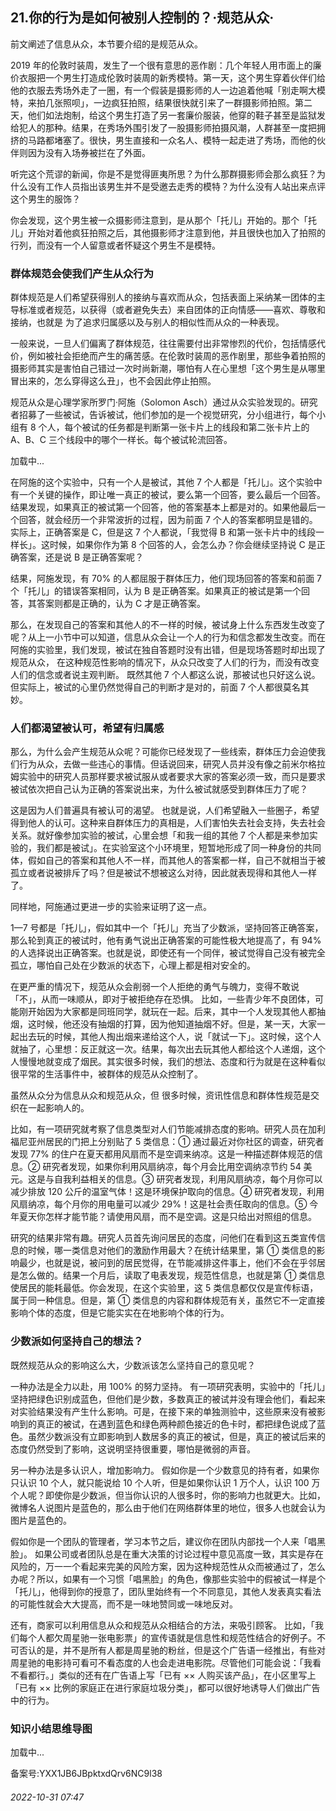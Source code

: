## 21.你的行为是如何被别人控制的？·规范从众·
前文阐述了信息从众，本节要介绍的是规范从众。



2019 年的伦敦时装周，发生了一个很有意思的恶作剧：几个年轻人用市面上的廉价衣服把一个男生打造成伦敦时装周的新秀模特。第一天，这个男生穿着伙伴们给他的衣服去秀场外走了一圈，有一个假装是摄影师的人一边追着他喊「别走啊大模特，来拍几张照呗」，一边疯狂拍照，结果很快就引来了一群摄影师拍照。第二天，他们如法炮制，给这个男生打造了另一套廉价服装，他穿的鞋子甚至是监狱发给犯人的那种。结果，在秀场外围引发了一股摄影师拍摄风潮，人群甚至一度把拥挤的马路都堵塞了。很快，男生直接和一众名人、模特一起走进了秀场，而他的伙伴则因为没有入场券被拦在了外面。



听完这个荒谬的新闻，你是不是觉得匪夷所思？为什么那群摄影师会那么疯狂？为什么没有工作人员指出该男生并不是受邀去走秀的模特？为什么没有人站出来点评这个男生的服饰？



你会发现，这个男生被一众摄影师注意到，是从那个「托儿」开始的。那个「托儿」开始对着他疯狂拍照之后，其他摄影师才注意到他，并且很快也加入了拍照的行列，而没有一个人留意或者怀疑这个男生不是模特。



### 群体规范会使我们产生从众行为


群体规范是人们希望获得别人的接纳与喜欢而从众，包括表面上采纳某一团体的主导标准或者规范，以获得（或者避免失去）来自团体的正向情感——喜欢、尊敬和接纳，也就是
 为了追求归属感以及与别人的相似性而从众的一种表现。
 



一般来说，一旦人们偏离了群体规范，往往需要付出非常惨烈的代价，包括情感代价，例如被社会拒绝而产生的痛苦感。在伦敦时装周的恶作剧里，那些争着拍照的摄影师其实是害怕自己错过一次时尚新潮，哪怕有人在心里想「这个男生是从哪里冒出来的，怎么穿得这么丑」，也不会因此停止拍照。



规范从众是心理学家所罗门·阿施（Solomon Asch）通过从众实验发现的。研究者招募了一些被试，告诉被试，他们参加的是一个视觉研究，分小组进行，每个小组有 8 个人，每个被试的任务都是判断第一张卡片上的线段和第二张卡片上的 A、B、C 三个线段中的哪个一样长。每个被试轮流回答。



![]()加载中...

在阿施的这个实验中，只有一个人是被试，其他 7 个人都是「托儿」。这个实验中有一个关键的操作，即让唯一真正的被试，要么第一个回答，要么最后一个回答。结果发现，如果真正的被试第一个回答，他的答案基本上都是对的。如果他最后一个回答，就会经历一个非常波折的过程，因为前面 7 个人的答案都明显是错的。实际上，正确答案是 C，但是这 7 个人都说，「我觉得 B 和第一张卡片中的线段一样长」。这时候，如果你作为第 8 个回答的人，会怎么办？你会继续坚持说 C 是正确答案，还是说 B 是正确答案呢？



结果，阿施发现，有 70% 的人都屈服于群体压力，他们现场回答的答案和前面 7 个「托儿」的错误答案相同，认为 B 是正确答案。如果真正的被试是第一个回答，其答案则都是正确的，认为 C 才是正确答案。



那么，在发现自己的答案和其他人的不一样的时候，被试身上什么东西发生改变了呢？从上一小节中可以知道，信息从众会让一个人的行为和信念都发生改变。而在阿施的实验里，我们发现，被试在独自答题时没有出错，但是现场答题时却出现了规范从众，
 在这种规范性影响的情况下，从众只改变了人们的行为，而没有改变人们的信念或者说主观判断。
 既然其他 7 个人都这么说，那被试也只好这么说。但实际上，被试的心里仍然觉得自己的判断才是对的，前面 7 个人都很莫名其妙。



### 人们都渴望被认可，希望有归属感


那么，为什么会产生规范从众呢？可能你已经发现了一些线索，群体压力会迫使我们行为从众，去做一些违心的事情。但话说回来，研究人员并没有像之前米尔格拉姆实验中的研究人员那样要求被试服从或者要求大家的答案必须一致，而只是要求被试依次把自己认为正确的答案说出来，为什么被试就感受到群体压力了呢？



这是因为人们普遍具有被认可的渴望。
 也就是说，人们希望融入一些圈子，希望得到他人的认可。这种来自群体压力的真相是，人们害怕失去社会支持，失去社会关系。就好像参加实验的被试，心里会想「和我一组的其他 7 个人都是来参加实验的，我们都是被试」。在实验室这个小环境里，短暂地形成了同一种身份的共同体，假如自己的答案和其他人不一样，而其他人的答案都一样，自己不就相当于被孤立或者说被排斥了吗？但是被试不想被这么对待，因此就表现得和其他人一样了。



同样地，阿施通过更进一步的实验来证明了这一点。



1—7 号都是「托儿」，假如其中一个「托儿」充当了少数派，坚持回答正确答案，那么轮到真正的被试时，他有勇气说出正确答案的可能性极大地提高了，有 94% 的人选择说出正确答案。也就是说，即使还有一个同伴，被试觉得自己没有被完全孤立，哪怕自己处在少数派的状态下，心理上都是相对安全的。



在更严重的情况下，规范从众会削弱一个人拒绝的勇气与魄力，变得不敢说「不」，从而一味顺从，即对于被拒绝存在恐惧。
 比如，一些青少年不良团体，可能刚开始因为大家都是同班同学，就玩在一起。后来，其中一个人发现其他人都抽烟，这时候，他还没有抽烟的打算，因为他知道抽烟不好。但是，某一天，大家一起出去玩的时候，其他人掏出烟来递给这个人，说「就试一下」。这时候，这个人就抽了，心里想：反正就这一次。结果，每次出去玩其他人都给这个人递烟，这个人慢慢地就变成了烟民。其实很多时候，我们的想法、态度和行为就是在这种看似很平常的生活事件中，被群体的规范从众控制了。



虽然从众分为信息从众和规范从众，但
 很多时候，资讯性信息和群体性规范是交织在一起影响人的。
 



比如，有一项研究就考察了信息类型对人们节能减排态度的影响。研究人员在加利福尼亚州居民的门把上分别贴了 5 类信息：① 通过最近对你社区的调查，研究者发现 77% 的住户在夏天都用风扇而不是空调来纳凉。这是一种描述群体规范的信息。② 研究者发现，如果你利用风扇纳凉，每个月会比用空调纳凉节约 54 美元。这是与自我利益相关的信息。③ 研究者发现，利用风扇纳凉，每个月你可以减少排放 120 公斤的温室气体！这是环境保护取向的信息。④ 研究者发现，利用风扇纳凉，每个月你的用电量可以减少 29%！这是社会责任取向的信息。⑤ 今年夏天你怎样才能节能？请使用风扇，而不是空调。这是只给出对照组的信息。



研究的结果非常有趣。研究人员首先询问居民的态度，问他们在看到这五类宣传信息的时候，哪一类信息对他们的激励作用最大？在统计结果里，第 ① 类信息的影响最少，也就是说，被问到的居民觉得，在节能减排这件事上，他们不会在乎邻居是怎么做的。结果一个月后，读取了电表发现，规范性信息，也就是第 ① 类信息使居民的能耗最低。你会发现，在这个实验里，这 5 类信息都仅仅是宣传标语，属于同一种信息。但是，第 ① 类信息的内容和群体规范有关，虽然它不一定直接影响个体的态度，但是它能实实在在地影响个体的行为。



### 少数派如何坚持自己的想法？


既然规范从众的影响这么大，少数派该怎么坚持自己的意见呢？



一种办法是全力以赴，用 100% 的努力坚持。
 有一项研究表明，实验中的「托儿」坚持把绿色识别成蓝色，但他们是少数，多数真正的被试并没有理会他们，看起来对实验结果没有产生什么影响。可是，在接下来的单独测验中，这些原来没有被影响到的真正的被试，在遇到蓝色和绿色两种颜色接近的色卡时，都把绿色说成了蓝色。虽然少数派没有立即影响到人数居多的真正的被试，但是，真正的被试后来的态度仍然受到了影响，这说明坚持很重要，哪怕是微弱的声音。



另一种办法是多认识人，增加影响力。
 假如你是一个少数意见的持有者，如果你只认识 10 个人，就只能说给 10 个人听，但是如果你认识 1 万个人，认识 100 万个人呢？即使你是少数派，但当你认识的人很多时，你的影响力也就更大。比如，微博名人说图片是蓝色的，那么由于他们在网络群体里的地位，很多人也就会认为图片是蓝色的。



假如你是一个团队的管理者，学习本节之后，建议你在团队内部找一个人来「唱黑脸」。
 如果公司或者团队总是在重大决策的讨论过程中意见高度一致，其实是存在风险的，万一一个看起来完美的风险方案，因为这种规范性从众而被通过了，怎么办呢？所以，如果有一个习惯「唱黑脸」的角色，像那些实验中的假被试一样是个「托儿」，他得到你的授意了，团队里始终有一个不同意见，其他人发表真实看法的可能性就会大大提高，而不是一味地赞同或一味地反对。



还有，商家可以利用信息从众和规范从众相结合的方法，来吸引顾客。
 比如，「我们每个人都欠周星驰一张电影票」的宣传语就是信息性和规范性结合的好例子。不可否认的是，并不是所有人都是周星驰的粉丝，但是这个广告语一经推出，有些对周星驰的电影持可看可不看态度的人也会走进电影院。尽管他们可能会说：「我看不看都行。」类似的还有在广告语上写「已有 ×× 人购买该产品」，在小区里写上「已有 ×× 比例的家庭正在进行家庭垃圾分类」，都可以很好地诱导人们做出广告中的行为。



### 知识小结思维导图


![]()加载中...

备案号:YXX1JB6JBpktxdQrv6NC9l38


###### 2022-10-31 07:47

